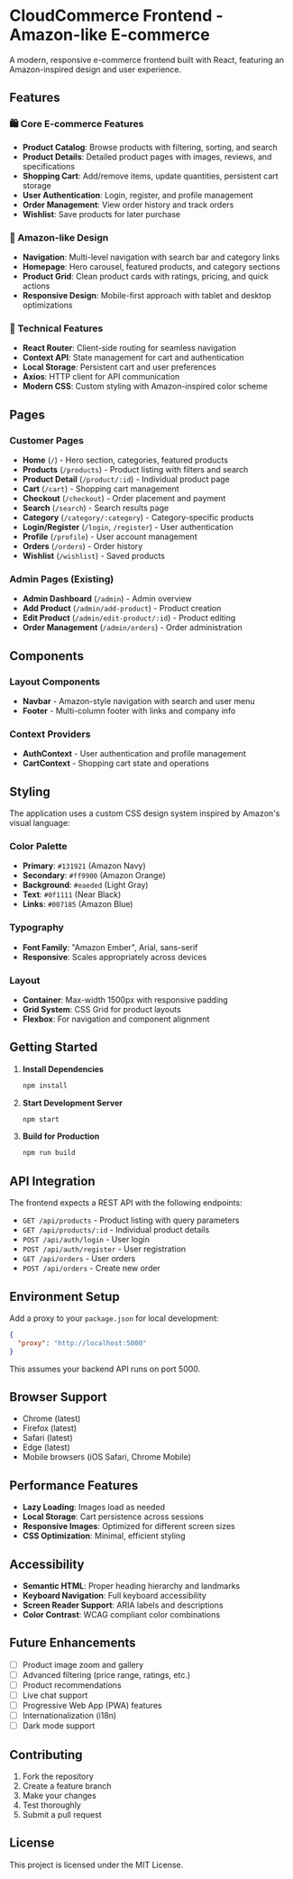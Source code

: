 # CloudCommerce Frontend - Amazon-like E-commerce

A modern, responsive e-commerce frontend built with React, featuring an Amazon-inspired design and user experience.

## Features

### 🛍️ Core E-commerce Features
- **Product Catalog**: Browse products with filtering, sorting, and search
- **Product Details**: Detailed product pages with images, reviews, and specifications
- **Shopping Cart**: Add/remove items, update quantities, persistent cart storage
- **User Authentication**: Login, register, and profile management
- **Order Management**: View order history and track orders
- **Wishlist**: Save products for later purchase

### 🎨 Amazon-like Design
- **Navigation**: Multi-level navigation with search bar and category links
- **Homepage**: Hero carousel, featured products, and category sections
- **Product Grid**: Clean product cards with ratings, pricing, and quick actions
- **Responsive Design**: Mobile-first approach with tablet and desktop optimizations

### 🔧 Technical Features
- **React Router**: Client-side routing for seamless navigation
- **Context API**: State management for cart and authentication
- **Local Storage**: Persistent cart and user preferences
- **Axios**: HTTP client for API communication
- **Modern CSS**: Custom styling with Amazon-inspired color scheme

## Pages

### Customer Pages
- **Home** (`/`) - Hero section, categories, featured products
- **Products** (`/products`) - Product listing with filters and search
- **Product Detail** (`/product/:id`) - Individual product page
- **Cart** (`/cart`) - Shopping cart management
- **Checkout** (`/checkout`) - Order placement and payment
- **Search** (`/search`) - Search results page
- **Category** (`/category/:category`) - Category-specific products
- **Login/Register** (`/login`, `/register`) - User authentication
- **Profile** (`/profile`) - User account management
- **Orders** (`/orders`) - Order history
- **Wishlist** (`/wishlist`) - Saved products

### Admin Pages (Existing)
- **Admin Dashboard** (`/admin`) - Admin overview
- **Add Product** (`/admin/add-product`) - Product creation
- **Edit Product** (`/admin/edit-product/:id`) - Product editing
- **Order Management** (`/admin/orders`) - Order administration

## Components

### Layout Components
- **Navbar** - Amazon-style navigation with search and user menu
- **Footer** - Multi-column footer with links and company info

### Context Providers
- **AuthContext** - User authentication and profile management
- **CartContext** - Shopping cart state and operations

## Styling

The application uses a custom CSS design system inspired by Amazon's visual language:

### Color Palette
- **Primary**: `#131921` (Amazon Navy)
- **Secondary**: `#ff9900` (Amazon Orange)
- **Background**: `#eaeded` (Light Gray)
- **Text**: `#0f1111` (Near Black)
- **Links**: `#007185` (Amazon Blue)

### Typography
- **Font Family**: "Amazon Ember", Arial, sans-serif
- **Responsive**: Scales appropriately across devices

### Layout
- **Container**: Max-width 1500px with responsive padding
- **Grid System**: CSS Grid for product layouts
- **Flexbox**: For navigation and component alignment

## Getting Started

1. **Install Dependencies**
   ```bash
   npm install
   ```

2. **Start Development Server**
   ```bash
   npm start
   ```

3. **Build for Production**
   ```bash
   npm run build
   ```

## API Integration

The frontend expects a REST API with the following endpoints:

- `GET /api/products` - Product listing with query parameters
- `GET /api/products/:id` - Individual product details
- `POST /api/auth/login` - User login
- `POST /api/auth/register` - User registration
- `GET /api/orders` - User orders
- `POST /api/orders` - Create new order

## Environment Setup

Add a proxy to your `package.json` for local development:

```json
{
  "proxy": "http://localhost:5000"
}
```

This assumes your backend API runs on port 5000.

## Browser Support

- Chrome (latest)
- Firefox (latest)
- Safari (latest)
- Edge (latest)
- Mobile browsers (iOS Safari, Chrome Mobile)

## Performance Features

- **Lazy Loading**: Images load as needed
- **Local Storage**: Cart persistence across sessions
- **Responsive Images**: Optimized for different screen sizes
- **CSS Optimization**: Minimal, efficient styling

## Accessibility

- **Semantic HTML**: Proper heading hierarchy and landmarks
- **Keyboard Navigation**: Full keyboard accessibility
- **Screen Reader Support**: ARIA labels and descriptions
- **Color Contrast**: WCAG compliant color combinations

## Future Enhancements

- [ ] Product image zoom and gallery
- [ ] Advanced filtering (price range, ratings, etc.)
- [ ] Product recommendations
- [ ] Live chat support
- [ ] Progressive Web App (PWA) features
- [ ] Internationalization (i18n)
- [ ] Dark mode support

## Contributing

1. Fork the repository
2. Create a feature branch
3. Make your changes
4. Test thoroughly
5. Submit a pull request

## License

This project is licensed under the MIT License.